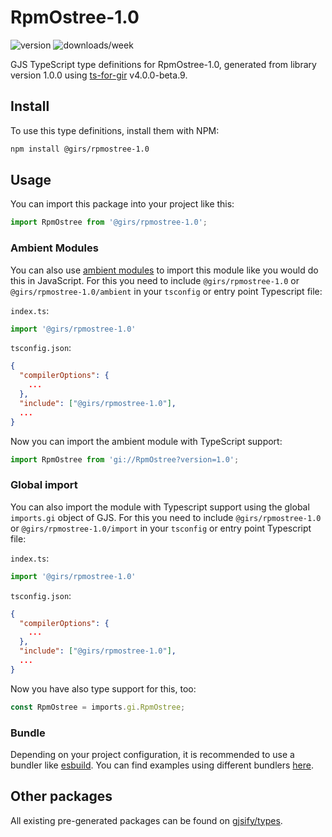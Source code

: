 
# RpmOstree-1.0

![version](https://img.shields.io/npm/v/@girs/rpmostree-1.0)
![downloads/week](https://img.shields.io/npm/dw/@girs/rpmostree-1.0)


GJS TypeScript type definitions for RpmOstree-1.0, generated from library version 1.0.0 using [ts-for-gir](https://github.com/gjsify/ts-for-gir) v4.0.0-beta.9.


## Install

To use this type definitions, install them with NPM:
```bash
npm install @girs/rpmostree-1.0
```

## Usage

You can import this package into your project like this:
```ts
import RpmOstree from '@girs/rpmostree-1.0';
```

### Ambient Modules

You can also use [ambient modules](https://github.com/gjsify/ts-for-gir/tree/main/packages/cli#ambient-modules) to import this module like you would do this in JavaScript.
For this you need to include `@girs/rpmostree-1.0` or `@girs/rpmostree-1.0/ambient` in your `tsconfig` or entry point Typescript file:

`index.ts`:
```ts
import '@girs/rpmostree-1.0'
```

`tsconfig.json`:
```json
{
  "compilerOptions": {
    ...
  },
  "include": ["@girs/rpmostree-1.0"],
  ...
}
```

Now you can import the ambient module with TypeScript support: 

```ts
import RpmOstree from 'gi://RpmOstree?version=1.0';
```

### Global import

You can also import the module with Typescript support using the global `imports.gi` object of GJS.
For this you need to include `@girs/rpmostree-1.0` or `@girs/rpmostree-1.0/import` in your `tsconfig` or entry point Typescript file:

`index.ts`:
```ts
import '@girs/rpmostree-1.0'
```

`tsconfig.json`:
```json
{
  "compilerOptions": {
    ...
  },
  "include": ["@girs/rpmostree-1.0"],
  ...
}
```

Now you have also type support for this, too:

```ts
const RpmOstree = imports.gi.RpmOstree;
```

### Bundle

Depending on your project configuration, it is recommended to use a bundler like [esbuild](https://esbuild.github.io/). You can find examples using different bundlers [here](https://github.com/gjsify/ts-for-gir/tree/main/examples).

## Other packages

All existing pre-generated packages can be found on [gjsify/types](https://github.com/gjsify/types).

